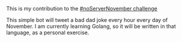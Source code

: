This is my contribution to the [#noServerNovember challenge](https://serverless.com/blog/no-server-november-challenge/)

This simple bot will tweet a bad dad joke every hour every day of November.
I am currently learning Golang, so it will be written in that language, as a personal exercise.
